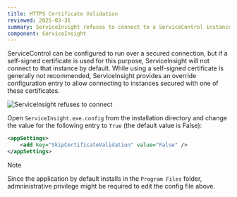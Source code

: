 ```yaml
---
title: HTTPS Certificate Validation
reviewed: 2025-03-31
summary: ServiceInsight refuses to connect to a ServiceControl instance running over HTTPS with a self-signed certificate.
component: ServiceInsight
---
```


ServiceControl can be configured to run over a secured connection, but if a self-signed certificate is used for this purpose, ServiceInsight will not connect to that instance by default. While using a self-signed certificate is generally not recommended, ServiceInsight provides an override configuration entry to allow connecting to instances secured with one of these certificates.

![ServiceInsight refuses to connect](./images/ssl-validation.png)

Open `ServiceInsight.exe.config` from the installation directory and change the value for the following entry to `True` (the default value is False):

```XML
<appSettings>
    <add key="SkipCertificateValidation" value="False" />
</appSettings>
```

> [!NOTE]
> Since the application by default installs in the `Program Files` folder, admninistrative privilege might be required to edit the config file above.
